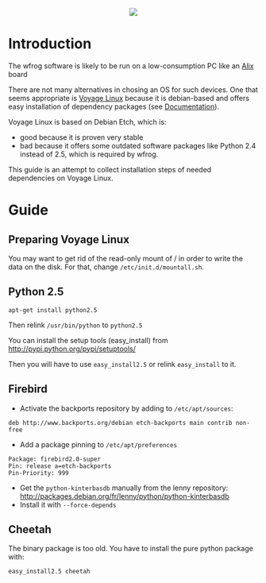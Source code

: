 <p align='center'><img src='http://wfrog.googlecode.com/svn/wiki/images/logo-web.png' /></p>



# Introduction #

The wfrog software is likely to be run on a low-consumption PC like an [Alix](http://www.pcengines.ch) board

There are not many alternatives in chosing an OS for such devices. One that seems appropriate is [Voyage Linux](http://linux.voyage.hk/) because it is debian-based and offers easy installation of dependency packages (see [Documentation](Documentation.md)).

Voyage Linux is based on Debian Etch, which is:
  * good because it is proven very stable
  * bad because it offers some outdated software packages like Python 2.4 instead of 2.5, which is required by wfrog.

This guide is an attempt to collect installation steps of needed dependencies on Voyage
Linux.

# Guide #

## Preparing Voyage Linux ##

You may want to get rid of the read-only mount of / in order to write the data on the disk. For that, change `/etc/init.d/mountall.sh`.

## Python 2.5 ##

```
apt-get install python2.5
```

Then relink `/usr/bin/python` to `python2.5`

You can install the setup tools (easy\_install) from http://pypi.python.org/pypi/setuptools/

Then you will have to use `easy_install2.5` or relink `easy_install` to it.

## Firebird ##

  * Activate the backports repository by adding to `/etc/apt/sources`:
```
deb http://www.backports.org/debian etch-backports main contrib non-free
```
  * Add a package pinning to `/etc/apt/preferences`
```
Package: firebird2.0-super
Pin: release a=etch-backports
Pin-Priority: 999
```
  * Get the `python-kinterbasdb` manually from the lenny repository: http://packages.debian.org/fr/lenny/python/python-kinterbasdb
  * Install it with `--force-depends`

## Cheetah ##

The binary package is too old. You have to install the pure python package with:
```
easy_install2.5 cheetah
```